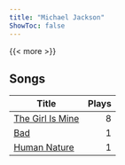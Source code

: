 ```yaml
---
title: "Michael Jackson"
ShowToc: false
---
```


{{< more >}}

## Songs
Title | Plays 
----- | -----: 
[The Girl Is Mine](/songs/the-girl-is-mine) | 8
[Bad](/songs/bad) | 1
[Human Nature](/songs/human-nature) | 1

